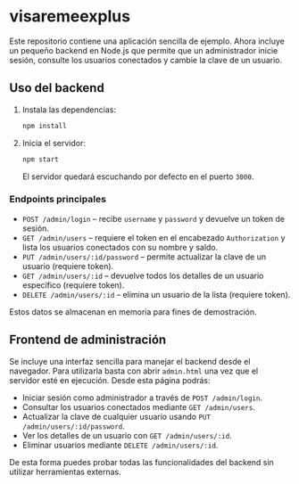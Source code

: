 # visaremeexplus

Este repositorio contiene una aplicación sencilla de ejemplo. Ahora incluye un pequeño backend en Node.js que permite que un administrador inicie sesión, consulte los usuarios conectados y cambie la clave de un usuario.

## Uso del backend

1. Instala las dependencias:
   ```bash
   npm install
   ```
2. Inicia el servidor:
   ```bash
   npm start
   ```
   El servidor quedará escuchando por defecto en el puerto `3000`.

### Endpoints principales

- `POST /admin/login` – recibe `username` y `password` y devuelve un token de sesión.
- `GET /admin/users` – requiere el token en el encabezado `Authorization` y lista los usuarios conectados con su nombre y saldo.
- `PUT /admin/users/:id/password` – permite actualizar la clave de un usuario (requiere token).
- `GET /admin/users/:id` – devuelve todos los detalles de un usuario específico (requiere token).
- `DELETE /admin/users/:id` – elimina un usuario de la lista (requiere token).

Estos datos se almacenan en memoria para fines de demostración.

## Frontend de administración

Se incluye una interfaz sencilla para manejar el backend desde el navegador. Para
utilizarla basta con abrir `admin.html` una vez que el servidor esté en ejecución.
Desde esta página podrás:

- Iniciar sesión como administrador a través de `POST /admin/login`.
- Consultar los usuarios conectados mediante `GET /admin/users`.
- Actualizar la clave de cualquier usuario usando `PUT /admin/users/:id/password`.
- Ver los detalles de un usuario con `GET /admin/users/:id`.
- Eliminar usuarios mediante `DELETE /admin/users/:id`.

De esta forma puedes probar todas las funcionalidades del backend sin utilizar
herramientas externas.
